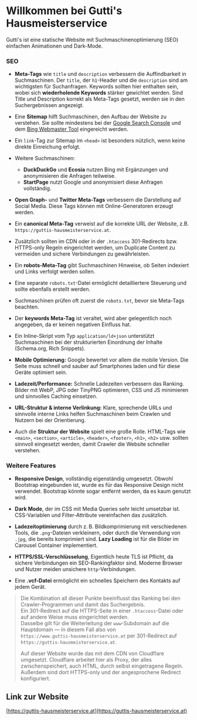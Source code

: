 # Willkommen bei Gutti's Hausmeisterservice

Gutti's ist eine statische Website mit Suchmaschinenoptimierung (SEO) einfachen Animationen und Dark-Mode.

### SEO

- **Meta-Tags** wie `title` und `description` verbessern die Auffindbarkeit in Suchmaschinen. Der `title`, der `h1`-Header und die `description` sind am wichtigsten für Suchanfragen. Keywords sollten hier enthalten sein, wobei sich **wiederholende Keywords** stärker gewichtet werden. Sind Title und Description korrekt als Meta-Tags gesetzt, werden sie in den Suchergebnissen angezeigt.

- Eine **Sitemap** hilft Suchmaschinen, den Aufbau der Website zu verstehen. Sie sollte mindestens bei der [Google Search Console](https://search.google.com/search-console/about) und dem [Bing Webmaster Tool](https://www.bing.com/webmasters) eingereicht werden.  
- Ein `link`-Tag zur Sitemap im `<head>` ist besonders nützlich, wenn keine direkte Einreichung erfolgt.  
- Weitere Suchmaschinen:  
  - **DuckDuckGo** und **Ecosia** nutzen Bing mit Ergänzungen und anonymisieren die Anfragen teilweise.  
  - **StartPage** nutzt Google und anonymisiert diese Anfragen vollständig.

- **Open Graph-** und **Twitter Meta-Tags** verbessern die Darstellung auf Social Media. Diese Tags können mit Online-Generatoren erzeugt werden.

- Ein **canonical Meta-Tag** verweist auf die korrekte URL der Website, z.B. `https://guttis-hausmeisterservice.at`.  
- Zusätzlich sollten im CDN oder in der `.htaccess` 301-Redirects bzw. HTTPS-only Regeln eingerichtet werden, um Duplicate Content zu vermeiden und sichere Verbindungen zu gewährleisten.

- Ein **robots-Meta-Tag** gibt Suchmaschinen Hinweise, ob Seiten indexiert und Links verfolgt werden sollen.  
- Eine separate `robots.txt`-Datei ermöglicht detailliertere Steuerung und sollte ebenfalls erstellt werden.  
- Suchmaschinen prüfen oft zuerst die `robots.txt`, bevor sie Meta-Tags beachten.

- Der **keywords Meta-Tag** ist veraltet, wird aber gelegentlich noch angegeben, da er keinen negativen Einfluss hat.

- Ein Inline-Skript vom Typ `application/ld+json` unterstützt Suchmaschinen bei der strukturierten Einordnung der Inhalte (Schema.org, Rich Snippets).

- **Mobile Optimierung:** Google bewertet vor allem die mobile Version. Die Seite muss schnell und sauber auf Smartphones laden und für diese Geräte optimiert sein.

- **Ladezeit/Performance:** Schnelle Ladezeiten verbessern das Ranking. Bilder mit WebP, JPG oder TinyPNG optimieren, CSS und JS minimieren und sinnvolles Caching einsetzen.

- **URL-Struktur & interne Verlinkung:** Klare, sprechende URLs und sinnvolle interne Links helfen Suchmaschinen beim Crawlen und Nutzern bei der Orientierung.

- Auch die **Struktur der Website** spielt eine große Rolle. HTML-Tags wie `<main>`, `<section>`, `<article>`, `<header>`, `<footer>`, `<h1>`, `<h2>` usw. sollten sinnvoll eingesetzt werden, damit Crawler die Website schneller verstehen.


### Weitere Features

- **Responsive Design**, vollständig eigenständig umgesetzt. Obwohl Bootstrap eingebunden ist, wurde es für das Responsive Design nicht verwendet. Bootstrap könnte sogar entfernt werden, da es kaum genutzt wird.

- **Dark Mode**, der im CSS mit Media Queries sehr leicht umsetzbar ist. CSS-Variablen und Filter-Attribute vereinfachen das zusätzlich.

- **Ladezeitoptimierung** durch z. B. Bildkomprimierung mit verschiedenen Tools, die `.png`-Dateien verkleinern, oder durch die Verwendung von `.jpg`, die bereits komprimiert sind. **Lazy Loading** ist für die Bilder im Carousel Container implementiert.

- **HTTPS/SSL-Verschlüsselung**, Eigentlich heute TLS ist Pflicht, da sichere Verbindungen ein SEO-Rankingfaktor sind. Moderne Browser und Nutzer meiden unsichere `http`-Verbindungen.

- Eine **.vcf-Datei** ermöglicht ein schnelles Speichern des Kontakts auf jedem Gerät.

> Die Kombination all dieser Punkte beeinflusst das Ranking bei den Crawler-Programmen und damit das Suchergebnis.  
> Ein 301-Redirect auf die HTTPS-Seite in einer `.htaccess`-Datei oder auf andere Weise muss eingerichtet werden.  
> Dasselbe gilt für die Weiterleitung der `www`-Subdomain auf die Hauptdomain — in diesem Fall also von  
> `https://www.guttis-hausmeisterservice.at` per 301-Redirect auf  
> `https://guttis-hausmeisterservice.at`.  
>
> Auf dieser Website wurde das mit dem CDN von Cloudflare umgesetzt. Cloudflare arbeitet hier als Proxy, der alles zwischenspeichert, auch HTML, durch selbst eingetragene Regeln. Außerdem sind dort HTTPS-only und der angesprochene Redirect konfiguriert.

## Link zur Website

[https://guttis-hausmeisterservice.at](https://guttis-hausmeisterservice.at)

